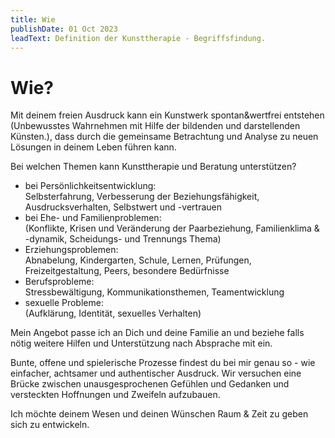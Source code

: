 ```yaml
---
title: Wie
publishDate: 01 Oct 2023
leadText: Definition der Kunsttherapie - Begriffsfindung. 
---
```


# Wie?

Mit deinem freien Ausdruck kann ein Kunstwerk spontan&wertfrei entstehen (Unbewusstes Wahrnehmen mit Hilfe der bildenden und darstellenden Künsten.), dass durch die gemeinsame Betrachtung und Analyse zu neuen Lösungen in deinem Leben führen kann.

Bei welchen Themen kann Kunsttherapie und Beratung unterstützen?

+ bei Persönlichkeitsentwicklung:\
 Selbsterfahrung, Verbesserung der Beziehungsfähigkeit, Ausdrucksverhalten, Selbstwert und -vertrauen
+ bei Ehe- und Familienproblemen:\
 (Konflikte, Krisen und Veränderung der Paarbeziehung, Familienklima & -dynamik, Scheidungs- und Trennungs Thema)
+ Erziehungsproblemen:\
 Abnabelung, Kindergarten, Schule, Lernen, Prüfungen, Freizeitgestaltung, Peers, besondere Bedürfnisse
+ Berufsprobleme:\
   Stressbewältigung, Kommunikationsthemen, Teamentwicklung
+ sexuelle Probleme:\
  (Aufklärung, Identität, sexuelles Verhalten)

Mein Angebot passe ich an Dich und deine Familie an und beziehe falls nötig weitere Hilfen und Unterstützung nach Absprache mit ein.

Bunte, offene und spielerische Prozesse findest du bei mir genau so - wie einfacher, achtsamer und authentischer Ausdruck. Wir versuchen eine Brücke zwischen unausgesprochenen Gefühlen und Gedanken und versteckten Hoffnungen und Zweifeln aufzubauen.

Ich möchte deinem Wesen und deinen Wünschen Raum & Zeit zu geben sich zu entwickeln.
